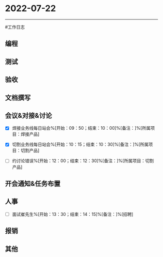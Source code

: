 # 2022-07-22 

---

#工作日志

## 编程



## 测试



## 验收 



## 文档撰写 



## 会议&对接&讨论
- [x] 焊接业务线每日站会%[开始：09：50；结束：10：00]%[备注：]%[所属项目：焊接产品]
- [x] 切割业务线每日站会%[开始：10：15；结束：10：30]%[备注：]%[所属项目：切割产品]
- [ ] 约讨论错误%[开始：12：00；结束：12：30]%[备注：]%[所属项目：切割产品]


## 开会通知&任务布置



## 人事
- [ ] 面试崔先生%[开始：13：30；结束：14：15]%[备注：]%[招聘]


## 报销



## 其他



